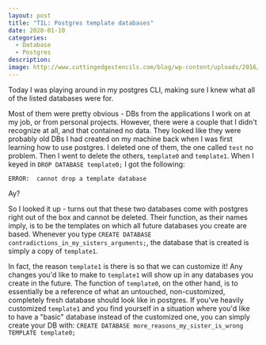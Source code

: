```yaml
---
layout: post
title: "TIL: Postgres template databases"
date: 2020-01-10
categories:
  - Database
  - Postgres
description:
image: http://www.cuttingedgestencils.com/blog/wp-content/uploads/2016/08/hamsa-hand-stencil-how-to-tutorial-canvas-stenciling-mandala-530x297.jpg
---
```

Today I was playing around in my postgres CLI, making sure I knew what all of the listed databases were for.

Most of them were pretty obvious - DBs from the applications I work on at my job, or from personal projects.
However, there were a couple that I didn't recognize at all, and that contained no data. They looked like they
were probably old DBs I had created on my machine back when I was first learning how to use postgres. I deleted
one of them, the one called `test` no problem. Then I went to delete the others, `template0` and `template1`.
When I keyed in `DROP DATABASE template0;` I got the following:

```
ERROR:  cannot drop a template database
```
Ay?

So I looked it up - turns out that these two databases come with postgres right out of the box and cannot be
deleted. Their function, as their names imply, is to be the templates on which all future databases you create
are based. Whenever you type `CREATE DATABASE contradictions_in_my_sisters_arguments;`, the database that is
created is simply a copy of `template1`.

In fact, the reason `template1` is there is so that we can customize
it! Any changes you'd like to make to `template1` will show up in any databases you create in the future.  The
function of `template0`, on the other hand, is to essentially be a reference of what an untouched, non-customized,
completely fresh database should look like in postgres. If you've heavily customized `template1` and you find
yourself in a situation where you'd like to have a "basic" database instead of the customized one, you can simply
create your DB with: `CREATE DATABASE more_reasons_my_sister_is_wrong TEMPLATE template0;`
